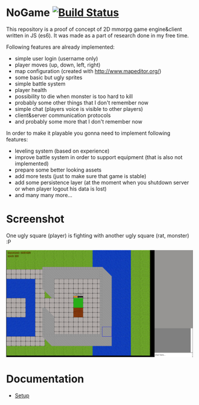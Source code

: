 # NoGame [![Build Status](https://travis-ci.org/norzechowicz/no-game.svg?branch=master)](https://travis-ci.org/norzechowicz/no-game)

This repository is a proof of concept of 2D mmorpg game engine&client written in JS (es6).
It was made as a part of research done in my free time.

Following features are already implemented:

- simple user login (username only)
- player moves (up, down, left, right)
- map configuration (created with http://www.mapeditor.org/)
- some basic but ugly sprites
- simple battle system
- player health
- possibility to die when monster is too hard to kill
- probably some other things that I don't remember now
- simple chat (players voice is visible to other players)
- client&server communication protocols
- and probably some more that I don't remember now

In order to make it playable you gonna need to implement following features:

- leveling system (based on experience)
- improve battle system in order to support equipment (that is also not implemented)
- prepare some better looking assets
- add more tests (just to make sure that game is stable)
- add some persistence layer (at the moment when you shutdown server or when player logout his data is lost)
- and many many more...

# Screenshot

One ugly square (player) is fighting with another ugly square (rat, monster) :P

![alt tag](/resources/img/no-game.png)

# Documentation

 * [Setup](/docs/setup.md)

